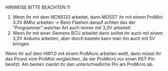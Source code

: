 HINWEISE BITTE BEACHTEN !!!

1. Wenn Ihr mit dem NCN5120 arbeitet, dann MÜSST ihr mit einem ProMini 3.3V 8Mhz arbeiten 
   -> Beim Flashen darauf achten das der "Programmer" welcher Art auch immer mit 3,3V arbeitet!
2. Wenn Ihr mit einer Siemens BCU arbeitet dann solltet ihr auch mit einem 3,3V Arduino arbeiten, 
   aber durch basteln kann man ihn auch mit 5V bringen.

Wenn ihr auf dem HW1.0 mit einem ProMicro arbeiten wollt, dann müsst ihr das Pinout vom ProMini vergleichen, 
da der ProMicro nur einen RST-Pin besitzt. Am besten zwickt ihr den unterschiedliche Pin am ProMicro ab.
